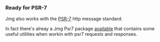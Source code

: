 ### Ready for PSR-7

Jmg also works with the [PSR-7](http://www.php-fig.org/psr/psr-7/) http message
standard.

In fact there's alreay a Jmg Psr7 package
[available](https://github.com/iwyg/jmg-psr7) that contains some
useful utilities when workin with psr7 requests and responses.
